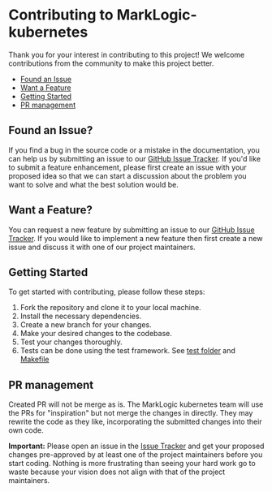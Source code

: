 # Contributing to MarkLogic-kubernetes

Thank you for your interest in contributing to this project! We welcome contributions from the community to make this project better.

- [Found an Issue](#found-an-issue)
- [Want a Feature](#want-a-feature)
- [Getting Started](#getting-started)
- [PR management](#pr-management)

## Found an Issue?

If you find a bug in the source code or a mistake in the documentation, you can help us by submitting an issue 
to our [GitHub Issue Tracker][Issue Tracker]. If you'd like to submit a feature enhancement, please first create an 
issue with your proposed idea so that we can start a discussion about the problem you want to solve and what the best
solution would be.  

## Want a Feature?

You can request a new feature by submitting an issue to our [GitHub Issue Tracker][Issue Tracker].  If you
would like to implement a new feature then first create a new issue and discuss it with one of our
project maintainers.

## Getting Started

To get started with contributing, please follow these steps:

1. Fork the repository and clone it to your local machine.
2. Install the necessary dependencies.
3. Create a new branch for your changes.
4. Make your desired changes to the codebase.
5. Test your changes thoroughly.
6. Tests can be done using the test framework. See [test folder](./test/) and [Makefile](makefile)

## PR management

Created PR will not be merge as is.
The MarkLogic kubernetes team will use the PRs for "inspiration" but not merge the changes in directly. They may rewrite the code as they like, incorporating the submitted changes into their own code.

**Important:** Please open an issue in the [Issue Tracker][] and get your proposed changes pre-approved by at least one of the project maintainers before you start coding. Nothing is more frustrating than seeing your hard work go to waste because your vision does not align with that of the project maintainers.

[Issue Tracker]: https://github.com/marklogic/marklogic-kubernetes/issues